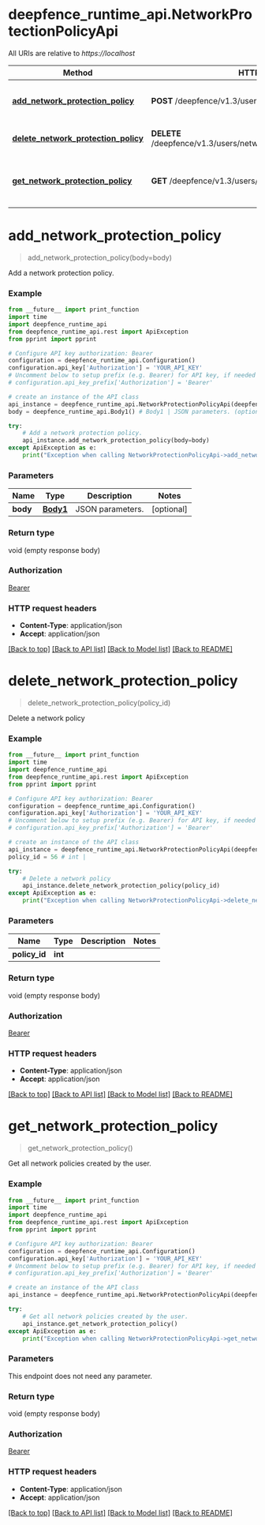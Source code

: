 # deepfence_runtime_api.NetworkProtectionPolicyApi

All URIs are relative to *https://localhost*

Method | HTTP request | Description
------------- | ------------- | -------------
[**add_network_protection_policy**](NetworkProtectionPolicyApi.md#add_network_protection_policy) | **POST** /deepfence/v1.3/users/network_protection_policy | Add a network protection policy.
[**delete_network_protection_policy**](NetworkProtectionPolicyApi.md#delete_network_protection_policy) | **DELETE** /deepfence/v1.3/users/network_protection_policy/{policy_id} | Delete a network policy
[**get_network_protection_policy**](NetworkProtectionPolicyApi.md#get_network_protection_policy) | **GET** /deepfence/v1.3/users/network_protection_policy | Get all network policies created by the user.


# **add_network_protection_policy**
> add_network_protection_policy(body=body)

Add a network protection policy.

 

### Example
```python
from __future__ import print_function
import time
import deepfence_runtime_api
from deepfence_runtime_api.rest import ApiException
from pprint import pprint

# Configure API key authorization: Bearer
configuration = deepfence_runtime_api.Configuration()
configuration.api_key['Authorization'] = 'YOUR_API_KEY'
# Uncomment below to setup prefix (e.g. Bearer) for API key, if needed
# configuration.api_key_prefix['Authorization'] = 'Bearer'

# create an instance of the API class
api_instance = deepfence_runtime_api.NetworkProtectionPolicyApi(deepfence_runtime_api.ApiClient(configuration))
body = deepfence_runtime_api.Body1() # Body1 | JSON parameters. (optional)

try:
    # Add a network protection policy.
    api_instance.add_network_protection_policy(body=body)
except ApiException as e:
    print("Exception when calling NetworkProtectionPolicyApi->add_network_protection_policy: %s\n" % e)
```

### Parameters

Name | Type | Description  | Notes
------------- | ------------- | ------------- | -------------
 **body** | [**Body1**](Body1.md)| JSON parameters. | [optional] 

### Return type

void (empty response body)

### Authorization

[Bearer](../README.md#Bearer)

### HTTP request headers

 - **Content-Type**: application/json
 - **Accept**: application/json

[[Back to top]](#) [[Back to API list]](../README.md#documentation-for-api-endpoints) [[Back to Model list]](../README.md#documentation-for-models) [[Back to README]](../README.md)

# **delete_network_protection_policy**
> delete_network_protection_policy(policy_id)

Delete a network policy

 

### Example
```python
from __future__ import print_function
import time
import deepfence_runtime_api
from deepfence_runtime_api.rest import ApiException
from pprint import pprint

# Configure API key authorization: Bearer
configuration = deepfence_runtime_api.Configuration()
configuration.api_key['Authorization'] = 'YOUR_API_KEY'
# Uncomment below to setup prefix (e.g. Bearer) for API key, if needed
# configuration.api_key_prefix['Authorization'] = 'Bearer'

# create an instance of the API class
api_instance = deepfence_runtime_api.NetworkProtectionPolicyApi(deepfence_runtime_api.ApiClient(configuration))
policy_id = 56 # int | 

try:
    # Delete a network policy
    api_instance.delete_network_protection_policy(policy_id)
except ApiException as e:
    print("Exception when calling NetworkProtectionPolicyApi->delete_network_protection_policy: %s\n" % e)
```

### Parameters

Name | Type | Description  | Notes
------------- | ------------- | ------------- | -------------
 **policy_id** | **int**|  | 

### Return type

void (empty response body)

### Authorization

[Bearer](../README.md#Bearer)

### HTTP request headers

 - **Content-Type**: application/json
 - **Accept**: application/json

[[Back to top]](#) [[Back to API list]](../README.md#documentation-for-api-endpoints) [[Back to Model list]](../README.md#documentation-for-models) [[Back to README]](../README.md)

# **get_network_protection_policy**
> get_network_protection_policy()

Get all network policies created by the user.

### Example
```python
from __future__ import print_function
import time
import deepfence_runtime_api
from deepfence_runtime_api.rest import ApiException
from pprint import pprint

# Configure API key authorization: Bearer
configuration = deepfence_runtime_api.Configuration()
configuration.api_key['Authorization'] = 'YOUR_API_KEY'
# Uncomment below to setup prefix (e.g. Bearer) for API key, if needed
# configuration.api_key_prefix['Authorization'] = 'Bearer'

# create an instance of the API class
api_instance = deepfence_runtime_api.NetworkProtectionPolicyApi(deepfence_runtime_api.ApiClient(configuration))

try:
    # Get all network policies created by the user.
    api_instance.get_network_protection_policy()
except ApiException as e:
    print("Exception when calling NetworkProtectionPolicyApi->get_network_protection_policy: %s\n" % e)
```

### Parameters
This endpoint does not need any parameter.

### Return type

void (empty response body)

### Authorization

[Bearer](../README.md#Bearer)

### HTTP request headers

 - **Content-Type**: application/json
 - **Accept**: application/json

[[Back to top]](#) [[Back to API list]](../README.md#documentation-for-api-endpoints) [[Back to Model list]](../README.md#documentation-for-models) [[Back to README]](../README.md)


